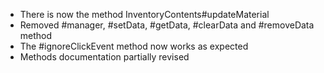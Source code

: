 * There is now the method InventoryContents#updateMaterial
* Removed #manager, #setData, #getData, #clearData and #removeData method
* The #ignoreClickEvent method now works as expected
* Methods documentation partially revised